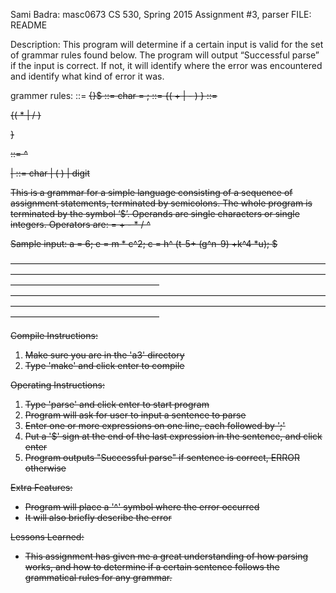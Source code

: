 Sami Badra: masc0673
CS 530, Spring 2015
Assignment #3, parser
FILE: README

Description:
This program will determine if a certain input is valid for the set of grammar rules
found below. The program will output “Successful parse” if the input is correct. If not,
it will identify where the error was encountered and identify what kind of error it was.

grammer rules:
    <Z> ::= <S> {<S>}$
    <S> ::= char = <E>;
    <E> ::= <V> {( + | - ) <V>}
    <V> ::= <P> {( * | / ) <P>}
    <P> ::= <C> ^ <P> | <C>
    <C> ::= char | ( <E> ) | digit

This is a grammar for a simple language consisting of a sequence of assignment
statements, terminated by semicolons. The whole program is terminated by the symbol ‘$’.
Operands are single characters or single integers. Operators are: = + - * / ^

Sample input:
a = 6; e = m * c^2; c = h^ (t-5+ (g^n-9) +k^4 *u); $

—————————————————————————————————————————————————————————————————————————————————————————
—————————————————————————————————————————————————————————————————————————————————————————

Compile Instructions:
1. Make sure you are in the 'a3' directory
2. Type 'make' and click enter to compile


Operating Instructions:
1. Type 'parse' and click enter to start program
2. Program will ask for user to input a sentence to parse
3. Enter one or more expressions on one line, each followed by ';'
4. Put a '$' sign at the end of the last expression in the sentence, and click enter
4. Program outputs "Successful parse" if sentence is correct, ERROR otherwise


Extra Features:
- Program will place a '^' symbol where the error occurred
- It will also briefly describe the error


Lessons Learned:
- This assignment has given me a great understanding of how parsing works, and how
to determine if a certain sentence follows the grammatical rules for any grammar.
